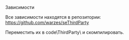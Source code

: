 Зависимости

Все зависимости находятся в репозитории:
https://github.com/warzes/seThirdParty

Переместить их в code\ThirdParty\ и скомпилировать.
